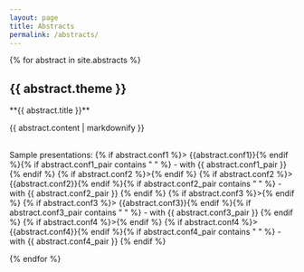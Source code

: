 ```yaml
---
layout: page
title: Abstracts
permalink: /abstracts/
---
```


{% for abstract in site.abstracts %}
  <h2>{{ abstract.theme }}</h2>
  **{{ abstract.title }}**
  <p>{{ abstract.content | markdownify }}</p>
<br>
Sample presentations:
{% if abstract.conf1 %}> {{abstract.conf1}}{% endif %}{% if abstract.conf1_pair contains " " %} - with {{ abstract.conf1_pair }} {% endif %}
{% if abstract.conf2 %}>{% endif %}
{% if abstract.conf2 %}> {{abstract.conf2}}{% endif %}{% if abstract.conf2_pair contains " " %} - with {{ abstract.conf2_pair }} {% endif %}
{% if abstract.conf3 %}>{% endif %}
{% if abstract.conf3 %}> {{abstract.conf3}}{% endif %}{% if abstract.conf3_pair contains " " %} - with {{ abstract.conf3_pair }} {% endif %}
{% if abstract.conf4 %}>{% endif %}
{% if abstract.conf4 %}> {{abstract.conf4}}{% endif %}{% if abstract.conf4_pair contains " " %} - with {{ abstract.conf4_pair }} {% endif %}

<br>

<!--
  Sample recording from <a href="{{ abstract.confLink }}">{{ abstract.confName }}</a>
  {% if abstract.confPair contains " " %} -- with {{ abstract.confPair }} {% endif %}
  {% include youtubePlayer.html id=abstract.confVideo %}
-->

{% endfor %}